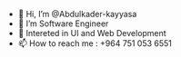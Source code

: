 - 👋 Hi, I’m @Abdulkader-kayyasa
- 👀 I’m Software Engineer
- 🌱 Intereted in UI and Web Development
- 📫 How to reach me : +964 751 053 6551


